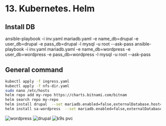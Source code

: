 # 13. Kubernetes. Helm
## Install DB
ansible-playbook -i inv.yaml mariadb.yaml -e name_db=drupal -e user_db=drupal -e pass_db=drupal -l mysql -u root --ask-pass
ansible-playbook -i inv.yaml mariadb.yaml -e name_db=wordpress -e user_db=wordpress -e pass_db=wordpress -l mysql -u root --ask-pass

## General command
``` bash
kubectl apply -f ingress.yaml
kubectl apply -f nfs-dir.yaml
sudo nano /etc/hosts
helm repo add my-repo https://charts.bitnami.com/bitnam
helm search repo my-repo
helm install drupal  --set mariadb.enabled=false,externalDatabase.host=192.168.202.1,externalDatabase.password=drupal,externalDatabase.user=drupal,externalDatabase.database=drupal,global.storageClass=nfs-drupal,drupalUsername=baranau,drupalPassword=baranau,ingress.enabled=true,ingress.hostname=drupal.k8s-1.sa,ingress.annotations="kubernetes.io/ingress.class: nginx"  my-repo/drupal
helm install sa-wordpress  --set mariadb.enabled=false,externalDatabase.host=192.168.202.1,externalDatabase.password=wordpress,externalDatabase.user=wordpress,externalDatabase.database=wordpress,global.storageClass=nfs-wordpress,wordpressUsername=baranau,wordpressPassword=baranau,wordpressEmail=baranau@gmail.com,wordpressFirstName=Pavel,wordpressLastName=Baranau,wordpressBlogName=Baranau,ingress.enabled=true,ingress.hostname=wordpress.k8s-1.sa,ingress.annotations="kubernetes.io/ingress.class: nginx" my-repo/wordpress
```

![wordpress](https://i.ibb.co/B2VsfLN/Screenshot-from-2023-11-28-02-15-21.png)
![drupal](https://i.ibb.co/KyH8zzq/Screenshot-from-2023-11-28-02-16-37.png)
![k9s pvc](https://i.ibb.co/yB7bVmn/Screenshot-from-2023-11-28-02-23-35.png)
